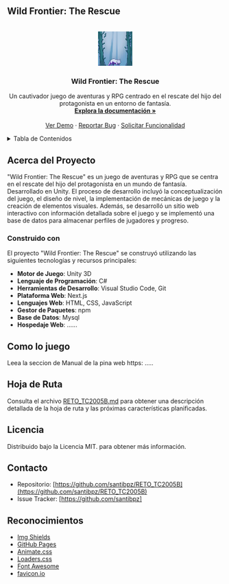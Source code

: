 ## Wild Frontier: The Rescue
<!-- PROJECT LOGO -->
<br />
<div align="center">
  <a href="https://github.com/santibpz/RETO_TC2005B">
    <img src="Web/server/client/logo.png" alt="Logo" width="80" height="80">
  </a>

  <h3 align="center">Wild Frontier: The Rescue</h3>

  <p align="center">
    Un cautivador juego de aventuras y RPG centrado en el rescate del hijo del protagonista en un entorno de fantasía.
    <br />
    <a href="https://github.com/santibpz/RETO_TC2005B"><strong>Explora la documentación »</strong></a>
    <br />
    <br />
    <a href="https://github.com/santibpz/RETO_TC2005B">Ver Demo</a>
    ·
    <a href="https://github.com/santibpz/RETO_TC2005B/issues">Reportar Bug</a>
    ·
    <a href="https://github.com/santibpz/RETO_TC2005B/issues">Solicitar Funcionalidad</a>
  </p>
</div>

<!-- TABLE OF CONTENTS -->
<details>
  <summary>Tabla de Contenidos</summary>
  <ol>
    <li>
      <a href="#acerca-del-proyecto">Acerca del Proyecto</a>
      <ul>
        <li><a href="#construido-con">Construido con</a></li>
      </ul>
    </li>
    <li>
      <a href="#para-empezar">Para Empezar</a>
      <ul>
      </ul>
    </li>
  </ol>
</details>

<!-- ACERCA DEL PROYECTO -->
## Acerca del Proyecto

"Wild Frontier: The Rescue" es un juego de aventuras y RPG que se centra en el rescate del hijo del protagonista en un mundo de fantasía. Desarrollado en Unity. El proceso de desarrollo incluyó la conceptualización del juego, el diseño de nivel, la implementación de mecánicas de juego y la creación de elementos visuales. Además, se desarrolló un sitio web interactivo con información detallada sobre el juego y se implementó una base de datos para almacenar perfiles de jugadores y progreso.

### Construido con

El proyecto "Wild Frontier: The Rescue" se construyó utilizando las siguientes tecnologías y recursos principales:

- **Motor de Juego**: Unity 3D
- **Lenguaje de Programación**: C#
- **Herramientas de Desarrollo**: Visual Studio Code, Git
- **Plataforma Web**: Next.js
- **Lenguajes Web**: HTML, CSS, JavaScript
- **Gestor de Paquetes**: npm
- **Base de Datos**: Mysql
- **Hospedaje Web**: ...... 

<!-- USO -->
## Como lo juego

Leea la seccion de Manual de la pina web https: .....

<!-- HOJA DE RUTA -->
## Hoja de Ruta

Consulta el archivo [RETO_TC2005B.md](RETO_TC2005B.md) para obtener una descripción detallada de la hoja de ruta y las próximas características planificadas.

<!-- LICENSE -->
## Licencia

Distribuido bajo la Licencia MIT. para obtener más información.

<!-- CONTACTO -->
## Contacto

- Repositorio: [https://github.com/santibpz/RETO_TC2005B](https://github.com/santibpz/RETO_TC2005B)
- Issue Tracker: [https://github.com/santibpz]

<!-- RECONOCIMIENTOS -->
## Reconocimientos

- [Img Shields](https://shields.io)
- [GitHub Pages](https://pages.github.com)
- [Animate.css](https://daneden.github.io/animate.css)
- [Loaders.css](https://connoratherton.com/loaders)
- [Font Awesome](https://fontawesome.com)
- [favicon.io](https://favicon.io)
